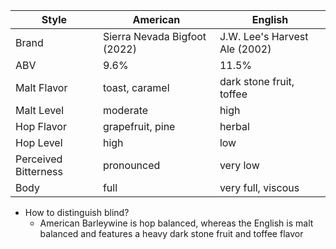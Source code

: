 Style | American | English
--|--|--
Brand | Sierra Nevada Bigfoot (2022) | J.W. Lee's Harvest Ale (2002)
ABV | 9.6% | 11.5%
Malt Flavor | toast, caramel | dark stone fruit, toffee
Malt Level | moderate | high
Hop Flavor | grapefruit, pine | herbal
Hop Level | high | low
Perceived Bitterness | pronounced | very low
Body | full | very full, viscous

- How to distinguish blind?
	- American Barleywine is hop balanced, whereas the English is malt balanced and features a heavy dark stone fruit and toffee flavor